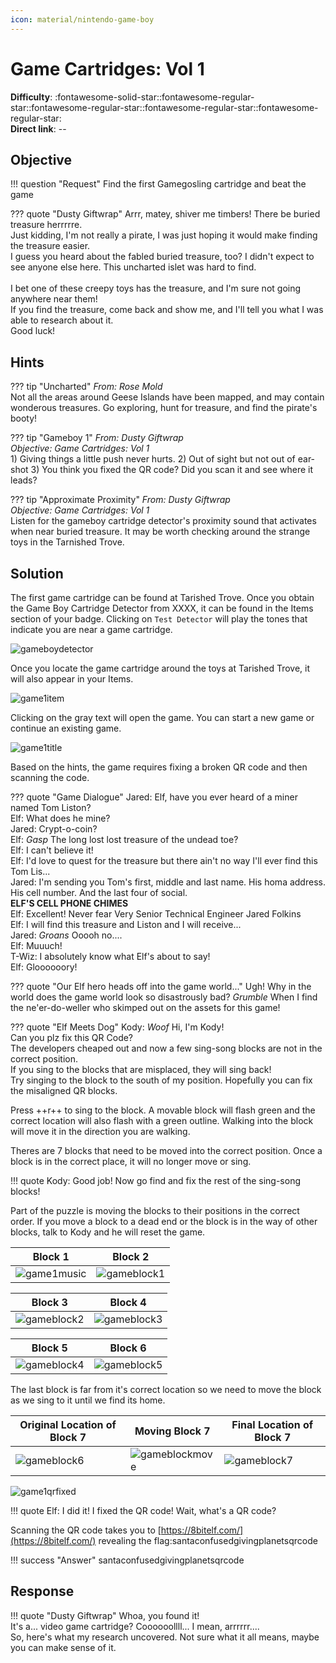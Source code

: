```yaml
---
icon: material/nintendo-game-boy
---
```


# Game Cartridges: Vol 1

**Difficulty**: :fontawesome-solid-star::fontawesome-regular-star::fontawesome-regular-star::fontawesome-regular-star::fontawesome-regular-star:<br/>
**Direct link**: --

## Objective

!!! question "Request"
    Find the first Gamegosling cartridge and beat the game

??? quote "Dusty Giftwrap"
    Arrr, matey, shiver me timbers! There be buried treasure herrrrre.<br/>
    Just kidding, I'm not really a pirate, I was just hoping it would make finding the treasure easier.<br/>
    I guess you heard about the fabled buried treasure, too? I didn't expect to see anyone else here. This uncharted islet was hard to find.<br/><br/>
    I bet one of these creepy toys has the treasure, and I'm sure not going anywhere near them!<br/>
    If you find the treasure, come back and show me, and I'll tell you what I was able to research about it.<br/>
    Good luck!

## Hints

??? tip "Uncharted"
    *From: Rose Mold*<br/>
    Not all the areas around Geese Islands have been mapped, and may contain wonderous treasures. Go exploring, hunt for treasure, and find the pirate's booty!

??? tip "Gameboy 1"
    *From: Dusty Giftwrap*<br/>
    *Objective: Game Cartridges: Vol 1*<br/>
    1) Giving things a little push never hurts. 2) Out of sight but not out of ear-shot 3) You think you fixed the QR code? Did you scan it and see where it leads?

??? tip "Approximate Proximity"
    *From: Dusty Giftwrap*<br/>
    *Objective: Game Cartridges: Vol 1*<br/>
    Listen for the gameboy cartridge detector's proximity sound that activates when near buried treasure. It may be worth checking around the strange toys in the Tarnished Trove.


## Solution

The first game cartridge can be found at Tarished Trove. Once you obtain the Game Boy Cartridge Detector from XXXX, it can be found in the Items section of your badge. Clicking on `Test Detector` will play the tones that indicate you are near a game cartridge.

![gameboydetector](../img/objectives/o10/gameboydetector.png)

Once you locate the game cartridge around the toys at Tarished Trove, it will also appear in your Items.

![game1item](../img/objectives/o10/gameboy1item.png)

Clicking on the gray text will open the game. You can start a new game or continue an existing game.

![game1title](../img/objectives/o10/game1newgame.png)

Based on the hints, the game requires fixing a broken QR code and then scanning the code.

??? quote "Game Dialogue"
    Jared: Elf, have you ever heard of a miner named Tom Liston?<br/>
    Elf: What does he mine?<br/>
    Jared: Crypt-o-coin?<br/>
    Elf: *Gasp* The long lost lost treasure of the undead toe?<br/>
    Elf: I can't believe it!<br/>
    Elf: I'd love to quest for the treasure but there ain't no way I'll ever find this Tom Lis...<br/>
    Jared: I'm sending you Tom's first, middle and last name. His homa address. His cell number. And the last four of social.<br/>
    **ELF'S CELL PHONE CHIMES**<br/>
    Elf: Excellent! Never fear Very Senior  Technical Engineer Jared Folkins<br/>
    Elf: I will find this treasure and Liston and I will receive...<br/>
    Jared: *Groans* Ooooh no....<br/>
    Elf: Muuuch!<br/>
    T-Wiz: I absolutely know what Elf's about to say!<br/>
    Elf: Gloooooory!<br/>

??? quote  "Our Elf hero heads off into the game world..." 
    Ugh! Why in the world does the game world look so disastrously bad?
    *Grumble* When I find the ne'er-do-weller who skimped out on the assets for this game!


??? quote "Elf Meets Dog"
    Kody: *Woof* Hi, I'm Kody!<br/>
    Can you plz fix this QR Code?<br/>
    The developers cheaped out and now a few sing-song blocks are not in the correct position.<br/>
    If you sing to the blocks that are misplaced, they will sing back!<br/>
    Try singing to the block to the south of my position. Hopefully you can fix the misaligned QR blocks.<br/>

Press ++r++ to sing to the block. A movable block will flash green and the correct location will also flash with a green outline. Walking into the block will move it in the direction you are walking.



Theres are 7 blocks that need to be moved into the correct position. Once a block is in the correct place, it will no longer move or sing.

!!! quote
    Kody: Good job! Now go find and fix the rest of the sing-song blocks!

Part of the puzzle is moving the blocks to their positions in the correct order. If you move a block to a dead end or the block is in the way of other blocks, talk to Kody and he will reset the game.


| Block 1                | Block 2                |
| ---------------------- | ---------------------- |
| ![game1music](../img/objectives/o10/gamemusic.png) | ![gameblock1](../img/objectives/o10/gameblock1.png) |

| Block 3                | Block 4                |
| ---------------------- | ---------------------- |
| ![gameblock2](../img/objectives/o10/gameblock2.png) | ![gameblock3](../img/objectives/o10/gameblock3.png) |

| Block 5                | Block 6                |
| ---------------------- | ---------------------- |
| ![gameblock4](../img/objectives/o10/gameblock4.png) | ![gameblock5](../img/objectives/o10/gameblock5.png) |

The last block is far from it's correct location so we need to move the block as we sing to it until we find its home.

| Original Location of Block 7 | Moving Block 7   | Final Location of Block 7 |
| ---------------------- | ---------------------- | ---------------------- |
| ![gameblock6](../img/objectives/o10/gameblock6.png) | ![gameblockmove](../img/objectives/o10/gameblockmoving.png) |![gameblock7](../img/objectives/o10/gameblock7.png) |

![game1qrfixed](../img/objectives/o10/gameqrdone.png)


!!! quote
    Elf: I did it! I fixed the QR code!
    Wait, what's a QR code?

Scanning the QR code takes you to [https://8bitelf.com/](https://8bitelf.com/)
revealing the flag:santaconfusedgivingplanetsqrcode



!!! success "Answer"
    santaconfusedgivingplanetsqrcode

## Response

!!! quote "Dusty Giftwrap"
    Whoa, you found it!<br/>
    It's a... video game cartridge? Coooooollll... I mean, arrrrrr....<br/>
    So, here's what my research uncovered. Not sure what it all means, maybe you can make sense of it.
